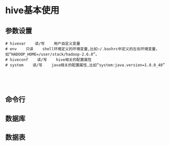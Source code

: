 # hive基本使用

## 参数设置

```shell
# hivevar    读/写    用户自定义变量
# env    只读    shell环境定义的环境变量,比如~/.bashrc中定义的左右环境变量，如“HADOOP_HOME=/user/stack/hadoop-2.6.0”。
# hiveconf    读/写    hive相关的配置属性
# system    读/写    java相关的配置属性,比如“system:java.version=1.8.0_40”





```



## 命令行



## 数据库



## 数据表